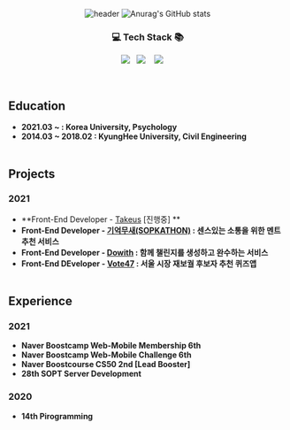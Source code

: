 <div align=center>

![header](https://capsule-render.vercel.app/api?type=wave&color=73ACFF&height=300&section=header&text=Dive%20Into%20Insong&fontSize=65)
![Anurag's GitHub stats](https://github-readme-stats.vercel.app/api?username=ingong&count_private=true&show_icons=true&theme=buefy)

### 💻 Tech Stack 📚
<img src="https://img.shields.io/badge/Javascript-F7DF1E?style=for-the-badge&logo=Javascript&logoColor=white"/></a>&nbsp;&nbsp;
<img src="https://img.shields.io/badge/React-61DAFB?style=for-the-badge&logo=React&logoColor=white"/></a> &nbsp;&nbsp;
<img src="https://img.shields.io/badge/Git-F05032?style=for-the-badge&logo=Git&logoColor=white"/></a>&nbsp;&nbsp;
</a>&nbsp;&nbsp;
<br/>
</div>

<br>


## Education
- **2021.03 ~ : Korea University, Psychology<br/>**
- **2014.03 ~ 2018.02 : KyungHee University, Civil Engineering**<br/><br/>


## Projects
### 2021
- **Front-End Developer - [Takeus](https://github.com/TAKE-US/TAKEUS-FRONT) [진행중] **
- **Front-End Developer - [기억무새(SOPKATHON)](https://github.com/memoryparrot/nojam-client) : 센스있는 소통을 위한 멘트 추천 서비스**
- **Front-End Developer - [Dowith](https://github.com/DOWITH-Developer/DOWITH) : 함께 챌린지를 생성하고 완수하는 서비스**
- **Front-End DEveloper - [Vote47](https://github.com/vote47-Developer/vote47) : 서울 시장 재보궐 후보자 추천 퀴즈앱<br/><br/>**


## Experience
### 2021
- **Naver Boostcamp Web-Mobile Membership 6th**
- **Naver Boostcamp Web-Mobile Challenge 6th**
- **Naver Boostcourse CS50 2nd [Lead Booster]**
- **28th SOPT Server Development**

### 2020
- **14th Pirogramming**

<br>

